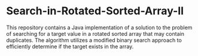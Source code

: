 # Search-in-Rotated-Sorted-Array-II
This repository contains a Java implementation of a solution to the problem of searching for a target value in a rotated sorted array that may contain duplicates. The algorithm utilizes a modified binary search approach to efficiently determine if the target exists in the array.
